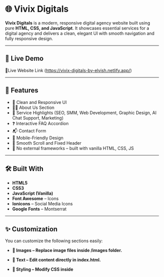 # 🌐 Vivix Digitals

**Vivix Digitals** is a modern, responsive digital agency website built using pure **HTML, CSS, and JavaScript**. It showcases essential services for a digital agency and delivers a clean, elegant UI with smooth navigation and fully responsive design.

---

## 📸 Live Demo

🔗Live Website Link (https://vivix-digitals-by-elvish.netlify.app/)


---

## 🧩 Features

- 🎯 Clean and Responsive UI
- 👨‍💻 About Us Section
- 💼 Service Highlights (SEO, SMM, Web Development, Graphic Design, AI Chat Support, Marketing)
- ❓ Interactive FAQ Accordion
- 📬 Contact Form
- 📱 Mobile-Friendly Design
- 🔄 Smooth Scroll and Fixed Header
- 🧠 No external frameworks – built with vanilla HTML, CSS, JS

---

## 🛠️ Built With

- **HTML5**
- **CSS3**
- **JavaScript (Vanilla)**
- **Font Awesome** – Icons
- **Ionicons** – Social Media Icons
- **Google Fonts** – Montserrat

---


## ✨ Customization

You can customize the following sections easily:

- **🔧 Images – Replace image files inside /images folder.**

- **📃 Text – Edit content directly in index.html.**

- **🎨 Styling – Modify CSS inside <style> tags in the HTML.**

- **🛜 Social Media Links – Update icons and URLs in the footer.**

---


## 📞 Contact & Socials

Want to collaborate or ask a question? Connect with us!

- **📧 Email: vivixdigitals@gmail.com


---


## 💡 Use Cases
This project is ideal for:

- **🌐 Portfolio showcase**

- **🧪 Web development practice**

- **🧑‍🎓 Learning HTML, CSS, and JavaScript fundamentals**

- **📈 Client project demo for a digital agency**


---


## 📜 License
This project is licensed under the MIT License – free to use, share, and modify.

---

## 🙌 Credits
- **Developed by Elvish Patel
Inspired by real-world digital agency needs.
Let’s build something impactful, together 💻✨**

---
